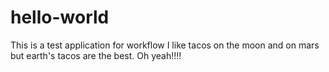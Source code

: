 # hello-world
This is a test application for workflow
I like tacos on the moon and on mars but earth's tacos are the best. Oh yeah!!!!
